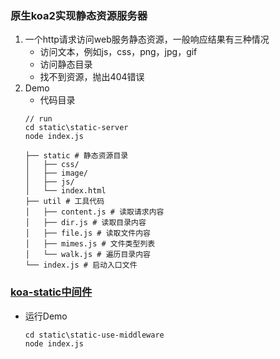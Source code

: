 ### 原生koa2实现静态资源服务器
1. 一个http请求访问web服务静态资源，一般响应结果有三种情况
    * 访问文本，例如js，css，png，jpg，gif
    * 访问静态目录
    * 找不到资源，抛出404错误
2. Demo
    * 代码目录
    ```
    // run
    cd static\static-server
    node index.js

    ├── static # 静态资源目录
    │   ├── css/
    │   ├── image/
    │   ├── js/
    │   └── index.html
    ├── util # 工具代码
    │   ├── content.js # 读取请求内容
    │   ├── dir.js # 读取目录内容
    │   ├── file.js # 读取文件内容
    │   ├── mimes.js # 文件类型列表
    │   └── walk.js # 遍历目录内容
    └── index.js # 启动入口文件
    ```

### [koa-static中间件](https://github.com/koajs/static)
* 运行Demo
    ```
    cd static\static-use-middleware
    node index.js
    ```